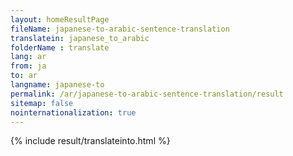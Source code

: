```yaml
---
layout: homeResultPage
fileName: japanese-to-arabic-sentence-translation
translatein: japanese_to_arabic
folderName : translate
lang: ar
from: ja
to: ar
langname: japanese-to
permalink: /ar/japanese-to-arabic-sentence-translation/result
sitemap: false
nointernationalization: true
---
```

{% include result/translateinto.html %}

<script src="/js/result/translation.js" data-foldername="{{page.folderName}}" data-lang="{{page.lang}}"></script>
